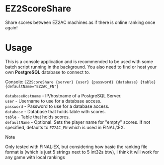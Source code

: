 # EZ2ScoreShare
Share scores between EZ2AC machines as if there is online ranking once again!

# Usage
This is a console application and is recommended to be used with some batch script running in the background.
You also need to find or host your own **PostgreSQL** database to connect to.

Console: `EZ2ScoreShare {server} {user} {password} {database} {table} {defaultName="EZ2AC_FN"}`

`databaseHostname` - IP/hostname of a PostgreSQL Server.\
`user` - Username to use for a database access.\
`password` - Password to use for a database access.\
`database` - Database that holds table with scores.\
`table` - Table that holds scores.\
`defaultName` - Optional. Sets the player name for "empty" scores. If not specified, defaults to `EZ2AC_FN` which is used in FINAL/:EX.

> [!NOTE]
> Only tested with FINAL:EX, but considering how basic the ranking file format is (which is just 5 strings next to 5 int32s btw), I think it will work for any game with local rankings